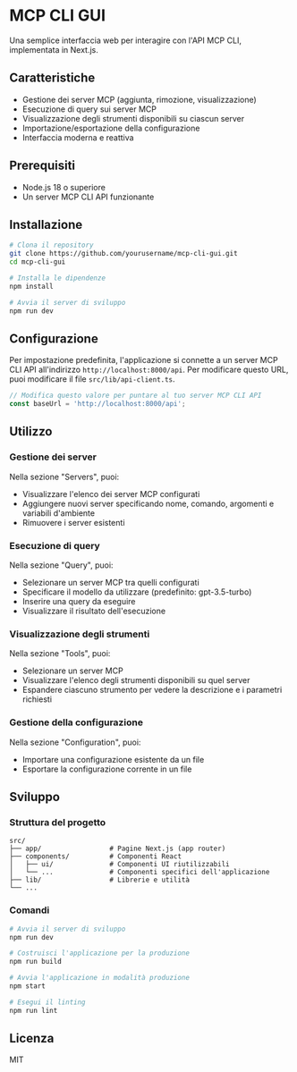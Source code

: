 # MCP CLI GUI

Una semplice interfaccia web per interagire con l'API MCP CLI, implementata in Next.js.

## Caratteristiche

- Gestione dei server MCP (aggiunta, rimozione, visualizzazione)
- Esecuzione di query sui server MCP
- Visualizzazione degli strumenti disponibili su ciascun server
- Importazione/esportazione della configurazione
- Interfaccia moderna e reattiva

## Prerequisiti

- Node.js 18 o superiore
- Un server MCP CLI API funzionante

## Installazione

```bash
# Clona il repository
git clone https://github.com/yourusername/mcp-cli-gui.git
cd mcp-cli-gui

# Installa le dipendenze
npm install

# Avvia il server di sviluppo
npm run dev
```

## Configurazione

Per impostazione predefinita, l'applicazione si connette a un server MCP CLI API all'indirizzo `http://localhost:8000/api`. Per modificare questo URL, puoi modificare il file `src/lib/api-client.ts`.

```typescript
// Modifica questo valore per puntare al tuo server MCP CLI API
const baseUrl = 'http://localhost:8000/api';
```

## Utilizzo

### Gestione dei server

Nella sezione "Servers", puoi:
- Visualizzare l'elenco dei server MCP configurati
- Aggiungere nuovi server specificando nome, comando, argomenti e variabili d'ambiente
- Rimuovere i server esistenti

### Esecuzione di query

Nella sezione "Query", puoi:
- Selezionare un server MCP tra quelli configurati
- Specificare il modello da utilizzare (predefinito: gpt-3.5-turbo)
- Inserire una query da eseguire
- Visualizzare il risultato dell'esecuzione

### Visualizzazione degli strumenti

Nella sezione "Tools", puoi:
- Selezionare un server MCP 
- Visualizzare l'elenco degli strumenti disponibili su quel server
- Espandere ciascuno strumento per vedere la descrizione e i parametri richiesti

### Gestione della configurazione

Nella sezione "Configuration", puoi:
- Importare una configurazione esistente da un file
- Esportare la configurazione corrente in un file

## Sviluppo

### Struttura del progetto

```
src/
├── app/                 # Pagine Next.js (app router)
├── components/          # Componenti React
│   ├── ui/              # Componenti UI riutilizzabili
│   └── ...              # Componenti specifici dell'applicazione
├── lib/                 # Librerie e utilità
└── ...
```

### Comandi

```bash
# Avvia il server di sviluppo
npm run dev

# Costruisci l'applicazione per la produzione
npm run build

# Avvia l'applicazione in modalità produzione
npm start

# Esegui il linting
npm run lint
```

## Licenza

MIT
